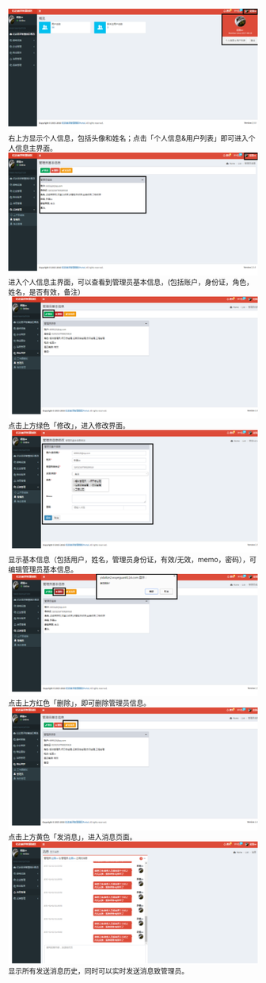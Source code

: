 ![](/assets/个人信息1.png)右上方显示个人信息，包括头像和姓名；点击「个人信息&用户列表」即可进入个人信息主界面。![](/assets/个人信息2.png)进入个人信息主界面，可以查看到管理员基本信息，\(包括账户，身份证，角色，姓名，是否有效，备注）![](/assets/个人信息4.png)点击上方绿色「修改」，进入修改界面。![](/assets/个人信息3.png)显示基本信息（包括用户，姓名，管理员身份证，有效/无效，memo，密码），可编辑管理员基本信息。![](/assets/个人信息5.png)点击上方红色「删除」，即可删除管理员信息。![](/assets/个人信息6.png)点击上方黄色「发消息」，进入消息页面。![](/assets/个人信息7.png)显示所有发送消息历史，同时可以实时发送消息致管理员。

